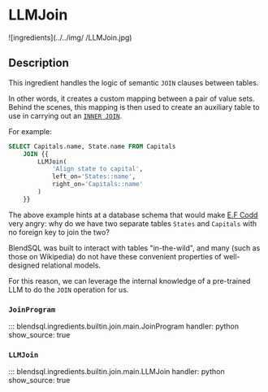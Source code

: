 # LLMJoin
![ingredients](../../img/
/LLMJoin.jpg)

## Description
This ingredient handles the logic of semantic `JOIN` clauses between tables. 

In other words, it creates a custom mapping between a pair of value sets. Behind the scenes, this mapping is then used to create an auxiliary table to use in carrying out an [`INNER JOIN`](https://www.sqlite.org/optoverview.html#joins).

For example:
```sql
SELECT Capitals.name, State.name FROM Capitals
    JOIN {{
        LLMJoin(
            'Align state to capital', 
            left_on='States::name', 
            right_on='Capitals::name'
        )
    }}
```
The above example hints at a database schema that would make [E.F Codd](https://en.wikipedia.org/wiki/Edgar_F._Codd) very angry: why do we have two separate tables `States` and `Capitals` with no foreign key to join the two?

BlendSQL was built to interact with tables "in-the-wild", and many (such as those on Wikipedia) do not have these convenient properties of well-designed relational models.

For this reason, we can leverage the internal knowledge of a pre-trained LLM to do the `JOIN` operation for us.

### `JoinProgram`
::: blendsql.ingredients.builtin.join.main.JoinProgram
    handler: python
    show_source: true

### `LLMJoin`
::: blendsql.ingredients.builtin.join.main.LLMJoin
    handler: python
    show_source: true